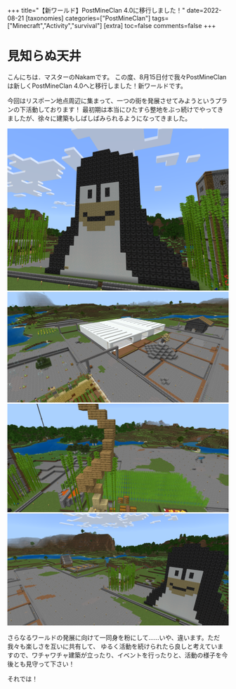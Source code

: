 +++
title="【新ワールド】PostMineClan 4.0に移行しました！"
date=2022-08-21
[taxonomies]
categories=["PostMineClan"]
tags=["Minecraft","Activity","survival"]
[extra]
toc=false
comments=false
+++

# 見知らぬ天井

こんにちは．マスターのNakamです。
この度、8月15日付で我々PostMineClanは新しくPostMineClan 4.0へと移行しました！新ワールドです。

今回はリスポーン地点周辺に集まって、一つの街を発展させてみようというプランの下活動しております！
最初期は本当にひたすら整地をぶっ続けでやってきましたが、徐々に建築もしばしばみられるようになってきました。

![Tux](2022-08-21_101614A.png)
![Tux](2022-08-21_100920.png)
![Tux](2022-08-21_101017.png)
![Tux](2022-08-21_100948.png)

さらなるワールドの発展に向けて一同身を粉にして……いや、違います。ただ我々も楽しさを互いに共有して、
ゆるく活動を続けられたら良しと考えていますので、ワチャワチャ建築が立ったり、イベントを行ったりと、活動の様子を今後とも見守って下さい！

それでは！
